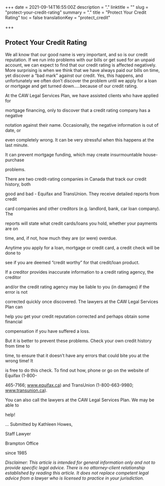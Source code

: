 +++
date = 2021-09-14T16:55:00Z
description = "."
linktitle = ""
slug = "protect-your-credit-rating"
summary = "."
title = "Protect Your Credit Rating"
toc = false
translationKey = "protect_credit"

+++
## Protect Your Credit Rating

We all know that our good name is very important, and so is our credit reputation. If we run into problems with our bills or get sued for an unpaid account, we can expect to find that our credit rating is affected negatively. More surprising is when we think that we have always paid our bills on time, yet discover a “bad mark” against our credit. Yes, this happens, and unfortunately we often don’t discover the problem until we apply for a loan or mortgage and get turned down.....because of our credit rating.

At the CAW Legal Services Plan, we have assisted clients who have applied for

mortgage financing, only to discover that a credit rating company has a negative

notation against their name. Occasionally, the negative information is out of date, or

even completely wrong. It can be very stressful when this happens at the last minute.

It can prevent mortgage funding, which may create insurmountable house-purchase

problems.

There are two credit-rating companies in Canada that track our credit history, both

good and bad - Equifax and TransUnion. They receive detailed reports from credit

card companies and other creditors (e.g. landlord, bank, car loan company). The

reports will state what credit cards/loans you hold, whether your payments are on

time, and, if not, how much they are (or were) overdue.

Anytime you apply for a loan, mortgage or credit card, a credit check will be done to

see if you are deemed “credit worthy” for that credit/loan product.

If a creditor provides inaccurate information to a credit rating agency, the creditor

and/or the credit rating agency may be liable to you (in damages) if the error is not

corrected quickly once discovered. The lawyers at the CAW Legal Services Plan can

help you get your credit reputation corrected and perhaps obtain some financial

compensation if you have suffered a loss.

But it is better to prevent these problems. Check your own credit history from time to

time, to ensure that it doesn’t have any errors that could bite you at the wrong time! It

is free to do this check. To find out how, phone or go on the website of Equifax (1-800-

465-7166; www.equifax.ca) and TransUnion (1-800-663-9980; www.transunion.ca).

You can also call the lawyers at the CAW Legal Services Plan. We may be able to

help!

... Submitted by Kathleen Howes,

Staff Lawyer

Brampton Office

since 1985

_Disclaimer: This article is intended for general information only and not to provide specific legal advice. There is no attorney-client relationship established by reading this article. It does not replace competent legal advice from a lawyer who is licensed to practice in your jurisdiction._